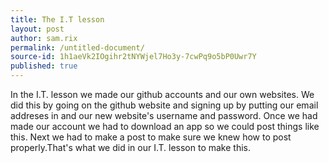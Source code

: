 ```yaml
---
title: The I.T lesson
layout: post
author: sam.rix
permalink: /untitled-document/
source-id: 1h1aeVk2IOgihr2tNYWjel7Ho3y-7cwPq9o5bP0Uwr7Y
published: true
---
```

In the I.T. lesson we made our github accounts and our own websites. We did this by going on the github website and signing up by putting our email addreses in and our new website's username and password. Once we had made our account we had to download an app so we could post things like this. Next we had to make a post to make sure we knew how to post properly.That's what we did in our I.T. lesson to make this.

